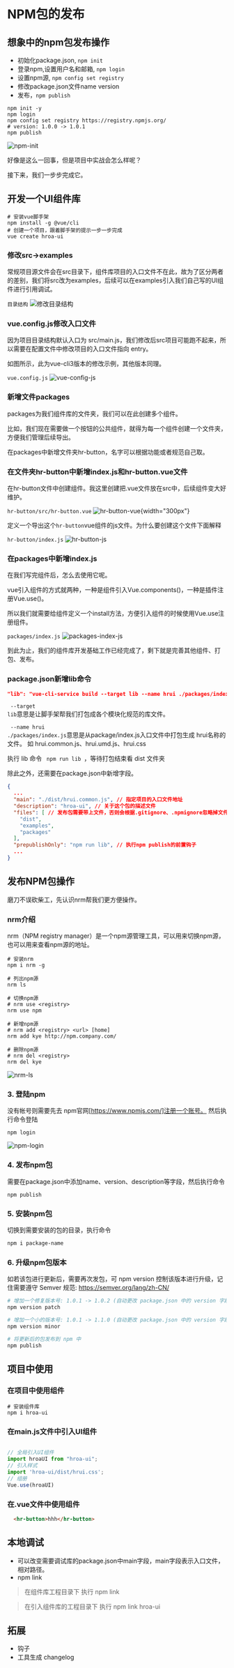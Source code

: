 # NPM包的发布

## 想象中的npm包发布操作

- 初始化package.json, <code>npm init</code>
- 登录npm,设置用户名和邮箱, <code>npm login</code>
- 设置npm源, <code>npm config set registry</code>
- 修改package.json文件name version
- 发布，<code>npm publish</code>

```shell
npm init -y
npm login
npm config set registry https://registry.npmjs.org/
# version: 1.0.0 -> 1.0.1 
npm publish

```
![npm-init](./images/npmPackage/npm-init.jpg)

好像是这么一回事，但是项目中实战会怎么样呢？


接下来，我们一步步完成它。



## 开发一个UI组件库

```shell
# 安装vue脚手架
npm install -g @vue/cli
# 创建一个项目，跟着脚手架的提示一步一步完成
vue create hroa-ui

```

### 修改src->examples

常规项目源文件会在src目录下，组件库项目的入口文件不在此，故为了区分两者的差别，我们将src改为examples，后续可以在examples引入我们自己写的UI组件进行引用调试。

<code>目录结构</code>
![修改目录结构](./images/npmPackage/修改目录结构.jpg)

### vue.config.js修改入口文件
因为项目目录结构默认入口为 src/main.js，我们修改后src项目可能跑不起来，所以需要在配置文件中修改项目的入口文件指向 entry。

如图所示，此为vue-cli3版本的修改示例，其他版本同理。

<code>vue.config.js</code>
![vue-config-js](./images/npmPackage/vue-config-js.jpg)

### 新增文件packages

packages为我们组件库的文件夹，我们可以在此创建多个组件。

比如，我们现在需要做一个按钮的公共组件，就得为每一个组件创建一个文件夹，方便我们管理后续导出。

在packages中新增文件夹hr-button，名字可以根据功能或者规范自己取。

### 在文件夹hr-button中新增index.js和hr-button.vue文件

在hr-button文件中创建组件。我这里创建把.vue文件放在src中，后续组件变大好维护。

<code>hr-button/src/hr-button.vue</code>
![hr-button-vue](./images/npmPackage/hr-button.jpg){width="300px"}

定义一个导出这个<code>hr-button</code>vue组件的js文件。为什么要创建这个文件下面解释

<code>hr-button/index.js</code>
![hr-button-js](./images/npmPackage/hr-button-js.jpg)

### 在packages中新增index.js
在我们写完组件后，怎么去使用它呢。

vue引入组件的方式就两种，一种是组件引入Vue.components()，一种是插件注册Vue.use()。

所以我们就需要给组件定义一个install方法，方便引入组件的时候使用Vue.use注册组件。

<code>packages/index.js</code>
![packages-index-js](./images/npmPackage/packages-index-js.jpg)

到此为止，我们的组件库开发基础工作已经完成了，剩下就是完善其他组件、打包、发布。
### package.json新增lib命令

```json
"lib": "vue-cli-service build --target lib --name hrui ./packages/index.js"
```
<code> --target lib</code>意思是让脚手架帮我们打包成各个模块化规范的库文件。

<code> --name hrui ./packages/index.js</code>意思是从package/index.js入口文件中打包生成 hrui名称的文件。 如 hrui.common.js、hrui.umd.js、hrui.css

执行 lib 命令 <code> npm run lib </code>，等待打包结束看 dist 文件夹

除此之外，还需要在package.json中新增字段。

```json
{
  ...
  "main": "./dist/hrui.common.js", // 指定项目的入口文件地址
  "description": "hroa-ui", // 关于这个包的描述文件
  "files": [ // 发布包需要带上文件，否则会根据.gitignore、.npmignore忽略掉文件
    "dist",
    "examples",
    "packages"
  ],
  "prepublishOnly": "npm run lib", // 执行npm publish的前置钩子
  ...
}
```
## 发布NPM包操作

磨刀不误砍柴工，先认识nrm帮我们更方便操作。
###  nrm介绍

nrm（NPM registry manager）是一个npm源管理工具，可以用来切换npm源，也可以用来查看npm源的地址。

```shell
# 安装nrm
npm i nrm -g 

# 列出npm源
nrm ls 

# 切换npm源 
# nrm use <registry>
nrm use npm  

# 新增npm源 
# nrm add <registry> <url> [home]
nrm add kye http://npm.company.com/ 

# 删除npm源
# nrm del <registry>
nrm del kye
```
![nrm-ls](./images/npmPackage/nrm-ls.jpg)


### 3. 登陆npm
没有帐号则需要先去 npm官网[https://www.npmjs.com/]注册一个账号。
然后执行命令登陆
```shell
npm login
```
![npm-login](./images/npmPackage/npm-login.jpg)

### 4. 发布npm包
需要在package.json中添加name、version、description等字段，然后执行命令
```shell
npm publish
```

### 5. 安装npm包
切换到需要安装的包的目录，执行命令
```bash 
npm i package-name
```

### 6. 升级npm包版本
如若该包进行更新后，需要再次发包，可 npm version 控制该版本进行升级，记住需要遵守 Semver 规范:
https://semver.org/lang/zh-CN/
```bash
# 增加一个修复版本号: 1.0.1 -> 1.0.2 (自动更改 package.json 中的 version 字段)
npm version patch

# 增加一个小的版本号: 1.0.1 -> 1.1.0 (自动更改 package.json 中的 version 字段)
npm version minor

# 将更新后的包发布到 npm 中
npm publish
```
## 项目中使用

### 在项目中使用组件

```shell
# 安装组件库
npm i hroa-ui

```


### 在main.js文件中引入UI组件

```js

// 全局引入UI组件
import hroaUI from "hroa-ui";
// 引入样式
import 'hroa-ui/dist/hrui.css';
// 组册
Vue.use(hroaUI)

```

### 在.vue文件中使用组件

```html
  <hr-button>hhh</hr-button>
```




## 本地调试

- 可以改变需要调试库的package.json中main字段，main字段表示入口文件，相对路径。
- npm link
  
> 在组件库工程目录下 执行 npm link

> 在引入组件库的工程目录下 执行 npm link hroa-ui


## 拓展
- 钩子
- 工具生成 changelog